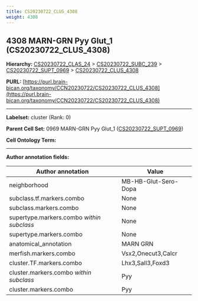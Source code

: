```yaml
---
title: CS20230722_CLUS_4308
weight: 4308
---
```

## 4308 MARN-GRN Pyy Glut_1 (CS20230722_CLUS_4308)
<b>Hierarchy: </b>
[CS20230722_CLAS_24](../CS20230722_CLAS_24) >
[CS20230722_SUBC_239](../CS20230722_SUBC_239) >
[CS20230722_SUPT_0969](../CS20230722_SUPT_0969) >
[CS20230722_CLUS_4308](../CS20230722_CLUS_4308)

**PURL:** [https://purl.brain-bican.org/taxonomy/CCN20230722/CS20230722_CLUS_4308](https://purl.brain-bican.org/taxonomy/CCN20230722/CS20230722_CLUS_4308)

---


**Labelset:** cluster (Rank: 0)

**Parent Cell Set:** 0969 MARN-GRN Pyy Glut_1 ([CS20230722_SUPT_0969](../CS20230722_SUPT_0969))



**Cell Ontology Term:** 

[MARKER GENES.]: #


---

[TRANSFERRED ANNOTATIONS.]: #


[AUTHOR ANNOTATION FIELDS.]: #


**Author annotation fields:**

| Author annotation | Value |
|-------------------|-------|
|neighborhood|MB-HB-Glut-Sero-Dopa|
|subclass.tf.markers.combo|None|
|subclass.markers.combo|None|
|supertype.markers.combo _within subclass_|None|
|supertype.markers.combo|None|
|anatomical_annotation|MARN GRN|
|merfish.markers.combo|Vsx2,Onecut3,Calcr|
|cluster.TF.markers.combo|Lhx3,Sall3,Foxd3|
|cluster.markers.combo _within subclass_|Pyy|
|cluster.markers.combo|Pyy|
